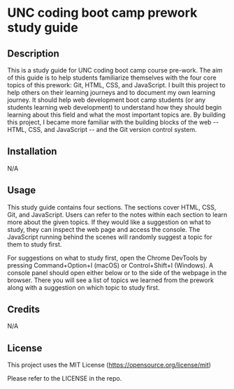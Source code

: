 # UNC coding boot camp prework study guide

## Description

This is a study guide for UNC coding boot camp course pre-work. The aim of this guide is to help students familiarize themselves with the four core topics of this prework: Git, HTML, CSS, and JavaScript. I built this project to help others on their learning journeys and to document my own learning journey. It should help web development boot camp students (or any students learning web development) to understand how they should begin learning about this field and what the most important topics are. By building this project, I became more familiar with the building blocks of the web -- HTML, CSS, and JavaScript -- and the Git version control system.

## Installation

N/A


## Usage

This study guide contains four sections. The sections cover HTML, CSS, Git, and JavaScript. Users can refer to the notes within each section to learn more about the given topics. If they would like a suggestion on what to study, they can inspect the web page and access the console. The JavaScript running behind the scenes will randomly suggest a topic for them to study first.

For suggestions on what to study first, open the Chrome DevTools by pressing Command+Option+I (macOS) or Control+Shift+I (Windows). A console panel should open either below or to the side of the webpage in the browser. There you will see a list of topics we learned from the prework along with a suggestion on which topic to study first.

## Credits

N/A

## License
This project uses the MIT License (https://opensource.org/license/mit)

Please refer to the LICENSE in the repo.
